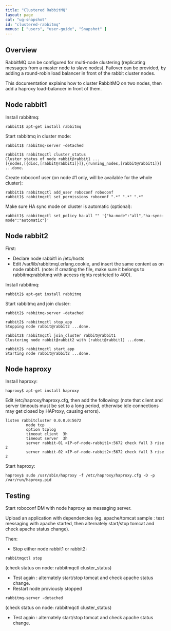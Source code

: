 ```yaml
---
title: "Clustered RabbitMQ"
layout: page
cat: "ug-snapshot"
id: "clustered-rabbitmq"
menus: [ "users", "user-guide", "Snapshot" ]
---
```


## Overview

RabbitMQ can be configured for multi-node clustering (replicating messages from a master node to slave nodes).
Failover can be provided, by adding a round-robin load balancer in front of the rabbit cluster nodes.

This documentation explains how to cluster RabbitMQ on two nodes, then add a haproxy load-balancer in front of them.

## Node rabbit1

Install rabbitmq:

```
rabbit1$ apt-get install rabbitmq
```

Start rabbitmq in cluster mode:

```
rabbit1$ rabbitmq-server -detached

rabbit1$ rabbitmqctl cluster_status
Cluster status of node rabbit@rabbit1 ...
[{nodes,[{disc,[rabbit@rabbit1]}]},{running_nodes,[rabbit@rabbit1]}]
...done.
```

Create roboconf user (on node #1 only, will be available for the whole cluster):

```
rabbit1$ rabbitmqctl add_user roboconf roboconf
rabbit1$ rabbitmqctl set_permissions roboconf ".*" ".*" ".*"
```

Make sure HA sync mode on cluster is automatic (optional):

```
rabbit1$ rabbitmqctl set_policy ha-all "" '{"ha-mode":"all","ha-sync-mode":"automatic"}'
```

## Node rabbit2

First:
* Declare node rabbit1 in /etc/hosts
* Edit /var/lib/rabbitmq/.erlang.cookie, and insert the same content as on node rabbit1.
(note: if creating the file, make sure it belongs to rabbitmq:rabbitmq with access rights restricted to 400).

Install rabbitmq:

```
rabbit2$ apt-get install rabbitmq
```

Start rabbitmq and join cluster:

```
rabbit2$ rabbitmq-server -detached

rabbit2$ rabbitmqctl stop_app
Stopping node rabbit@rabbit2 ...done.

rabbit2$ rabbitmqctl join_cluster rabbit@rabbit1
Clustering node rabbit@rabbit2 with [rabbit@rabbit1] ...done.

rabbit2$ rabbitmqctl start_app
Starting node rabbit@rabbit2 ...done.
```

## Node haproxy

Install haproxy:

```
haproxy$ apt-get install haproxy
```

Edit /etc/haproxy/haproxy.cfg, then add the following:
(note that client and server timeouts must be set to a long period,
otherwise idle connections may get closed by HAProxy, causing errors).

```
listen rabbitcluster 0.0.0.0:5672
         mode tcp
         option tcplog
         timeout client  3h
         timeout server  3h
         server rabbit-01 <IP-of-node-rabbit1>:5672 check fall 3 rise 2
         server rabbit-02 <IP-of-node-rabbit2>:5672 check fall 3 rise 2
```

Start haproxy:

```
haproxy$ sudo /usr/sbin/haproxy -f /etc/haproxy/haproxy.cfg -D -p /var/run/haproxy.pid
```

## Testing

Start roboconf DM with node haproxy as messaging server.

Upload an application with dependencies (eg. apache/tomcat sample :
test messaging with apache started, then alternately start/stop tomcat and check apache status change).

Then:
* Stop either node rabbit1 or rabbit2:
```
rabbitmqctl stop
```
(check status on node: rabbitmqctl cluster_status)
* Test again : alternately start/stop tomcat and check apache status change.
* Restart node proviously stopped
```
rabbitmq-server -detached
```
(check status on node: rabbitmqctl cluster_status)
* Test again : alternately start/stop tomcat and check apache status change.
